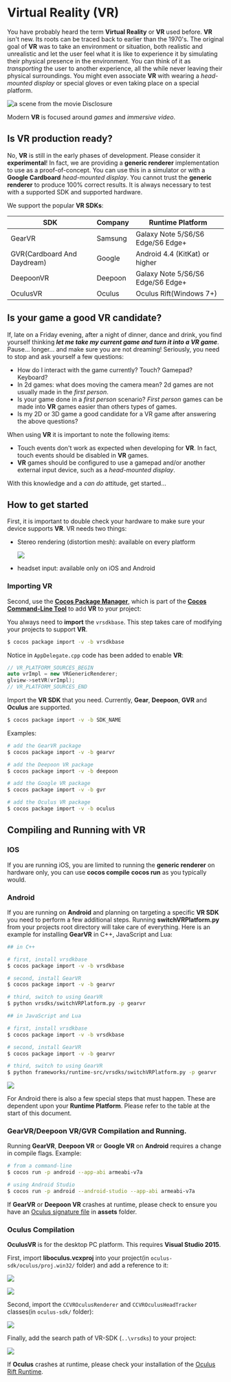 # Virtual Reality (VR)
You have probably heard the term __Virtual Reality__ or __VR__ used before.
__VR__ isn't new. Its roots can be traced back to earlier than the 1970's. The
original goal of __VR__ was to take an environment or situation, both realistic
and unrealistic and let the user feel what it is like to experience it by simulating
their physical presence in the environment. You can think of it as *transporting*
the user to another experience, all the while never leaving their physical surroundings.
You might even associate __VR__ with wearing a *head-mounted display* or special
gloves or even taking place on a special platform.

![](vr-img/image33.png "a scene from the movie Disclosure")

Modern __VR__ is focused around *games* and *immersive video*.

## Is VR production ready?
No, __VR__ is still in the early phases of development. Please consider it __experimental__!
In fact, we are providing a __generic renderer__ implementation to use as a
proof-of-concept. You can use this in a simulator or with a __Google Cardboard__
*head-mounted display*. You cannot trust the __generic renderer__ to produce 100%
correct results. It is always necessary to test with a supported SDK and
supported hardware.

We support the popular __VR SDKs__:

| SDK           |  Company       | Runtime Platform |
|---------------|----------------|------------------|
| GearVR        | Samsung        | Galaxy Note 5/S6/S6 Edge/S6 Edge+ |
| GVR(Cardboard And Daydream)           | Google         | Android 4.4 (KitKat) or higher  |
| DeepoonVR      | Deepoon        | Galaxy Note 5/S6/S6 Edge/S6 Edge+ |
| OculusVR       | Oculus         | Oculus Rift(Windows 7+) |

## Is your game a good VR candidate?
If, late on a Friday evening, after a night of dinner, dance and drink, you find
yourself thinking *__let me take my current game and turn it into a VR game__*.
Pause... longer... and make sure you are not dreaming! Seriously, you need to stop
and ask yourself a few questions:

  * How do I interact with the game currently? Touch? Gamepad? Keyboard?
  * In 2d games: what does moving the camera mean? 2d games are not usually made
  in the *first person*.
  * Is your game done in a *first person* scenario? *First person* games can be
  made into __VR__ games easier than others types of games.
  * Is my 2D or 3D game a good candidate for a VR game after answering the above
  questions?

When using __VR__ it is important to note the following items:

  * Touch events don't work as expected when developing for __VR__. In fact,
  touch events should be disabled in __VR__ games.
  * __VR__ games should be configured to use a gamepad and/or another external
  input device, such as a *head-mounted display*.

With this knowledge and a *can do* attitude, get started...

## How to get started
First, it is important to double check your hardware to make sure your device
supports __VR__. VR needs two things:

  * Stereo rendering (distortion mesh): available on every platform

    ![](vr-img/distortion_mesh.png "")

  * headset input: available only on iOS and Android

### Importing VR
Second, use the [__Cocos Package Manager__](../editors_and_tools/cocosCLTool/), which is part
of the [__Cocos Command-Line Tool__](../editors_and_tools/cocosCLTool/) to add __VR__ to your project:

You always need to __import__ the `vrsdkbase`. This step takes care of modifying your projects
to support __VR__.

```sh
$ cocos package import -v -b vrsdkbase
```

Notice in `AppDelegate.cpp` code has been added to enable __VR__:

```cpp
// VR_PLATFORM_SOURCES_BEGIN
auto vrImpl = new VRGenericRenderer;
glview->setVR(vrImpl);
// VR_PLATFORM_SOURCES_END
```

Import the __VR SDK__ that you need. Currently, __Gear__, __Deepoon__, __GVR__ and __Oculus__
are supported.

```sh
$ cocos package import -v -b SDK_NAME
```

Examples:

```sh
# add the GearVR package
$ cocos package import -v -b gearvr

# add the Deepoon VR package
$ cocos package import -v -b deepoon

# add the Google VR package
$ cocos package import -v -b gvr

# add the Oculus VR package
$ cocos package import -v -b oculus
```

## Compiling and Running with VR

### IOS
If you are running iOS, you are limited to running the __generic renderer__ on
hardware only, you can use __cocos compile__ __cocos run__ as you typically would.

### Android
If you are running on __Android__ and planning on targeting a specific __VR SDK__
you need to perform a few additional steps. Running __switchVRPlatform.py__ from
your projects root directory will take care of everything. Here is an example for
installing __GearVR__ in C++, JavaScript and Lua:

```sh
## in C++

# first, install vrsdkbase
$ cocos package import -v -b vrsdkbase

# second, install GearVR
$ cocos package import -v -b gearvr

# third, switch to using GearVR
$ python vrsdks/switchVRPlatform.py -p gearvr
```

```sh
## in JavaScript and Lua

# first, install vrsdkbase
$ cocos package import -v -b vrsdkbase

# second, install GearVR
$ cocos package import -v -b gearvr

# third, switch to using GearVR
$ python frameworks/runtime-src/vrsdks/switchVRPlatform.py -p gearvr
```

![](vr-img/gvr.png "")

For Android there is also a few special steps that must happen. These are dependent
upon your __Runtime Platform__. Please refer to the table at the start of this document.

### GearVR/Deepoon VR/GVR Compilation and Running.
Running __GearVR__, __Deepoon VR__ or __Google VR__ on __Android__ requires a change
in compile flags. Example:

```sh
# from a command-line
$ cocos run -p android --app-abi armeabi-v7a

# using Android Studio
$ cocos run -p android --android-studio --app-abi armeabi-v7a
```
If __GearVR__ or __Deepoon VR__ crashes at runtime, please check to ensure you have an
[Oculus signature file](https://developer.oculus.com/documentation/mobilesdk/latest/concepts/mobile-submission-sig-file/) in **assets** folder.

### Oculus Compilation
__OculusVR__ is for the desktop PC platform. This requires __Visual Studio 2015__.

First, import **liboculus.vcxproj** into your project(in `oculus-sdk/oculus/proj.win32/` folder)
and add a reference to it:

![](vr-img/img1.png "")

![](vr-img/img2.png "")

Second, import the `CCVROculusRenderer` and `CCVROculusHeadTracker` classes(in `oculus-sdk/` folder):

![](vr-img/img3.png "")

Finally, add the search path of VR-SDK (`..\vrsdks`) to your project:

![](vr-img/img4.png "")

If __Oculus__ crashes at runtime, please check your installation of the [Oculus Rift Runtime](https://developer.oculus.com/).
